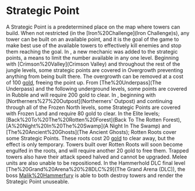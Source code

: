 # Strategic Point

A Strategic Point is a predetermined place on the map where towers can build. When not restricted (in the [Iron%20Challenge](Iron Challenge)s), any tower can be built on an available point, and it is the goal of the game to make best use of the available towers to effectively kill enemies and stop them reaching the goal.
In , a new mechanic was added to the strategic points, a means to limit the number available in any one level. Beginning with [Crimson%20Valley](Crimson Valley) and throughout the rest of the jungle levels, some strategic points are covered in Overgrowth preventing anything from being built there. The overgrowth can be removed at a cost of 100 [gold](gold), freeing the point up. From [The%20Underpass](The Underpass) and the following underground levels, some points are covered in Rubble and will require 200 gold to clear.
In , beginning with [Northerners%27%20Outpost](Northerners' Outpost) and continuing through all of the Frozen North levels, some Strategic Points are covered with Frozen Land and require 80 gold to clear. 
In the Elite levels; [Back%20To%20The%20Rotten%20Forest](Back To The Rotten Forest), [A%20Night%20In%20The%20Swamp](A Night In The Swamp) and [The%20Ancient%20Ghosts](The Ancient Ghosts); Rotten Roots cover some Strategic Points. These roots cost 20 [gold](gold) to clear away, but the effect is only temporary. Towers built over Rotten Roots will soon become engulfed in the roots, and will require another 20 gold to free them. Trapped towers also have their attack speed halved and cannot be upgraded. Melee units are also unable to be repositioned.
In the Hammerhold DLC final level [The%20Grand%20Arena%20%28DLC%29](The Grand Arena (DLC)), the boss [Malik%20Hammerfury](Malik) is able to both destroy towers and render the Strategic Point unuseable.